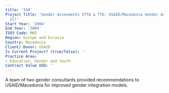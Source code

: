 ```yaml
---
title: '310'
Project Title: 'Gender Assesments STTA & TTO: USAID/Macedonia Gender Assessment (TDY
  21)'
Start Year: '2004'
End Year: '2004'
ISO3 Code: MKD
Region: Europe and Eurasia
Country: Macedonia
Client/ Donor: USAID
Is Current Project? (true/false): ''
Practice Area:
- Education, Gender and Youth
Contract Value USD: ''
---
```


A team of two gender consultants provided recommendations to USAID/Macedonia for improved gender integration models.